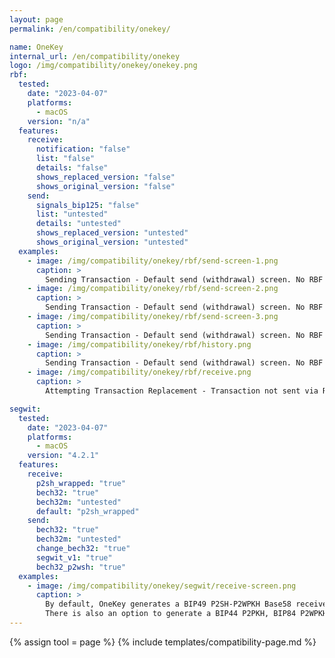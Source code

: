```yaml
---
layout: page
permalink: /en/compatibility/onekey/

name: OneKey
internal_url: /en/compatibility/onekey
logo: /img/compatibility/onekey/onekey.png
rbf:
  tested:
    date: "2023-04-07"
    platforms:
      - macOS
    version: "n/a"
  features:
    receive:
      notification: "false"
      list: "false"
      details: "false"
      shows_replaced_version: "false"
      shows_original_version: "false"
    send:
      signals_bip125: "false"
      list: "untested"
      details: "untested"
      shows_replaced_version: "untested"
      shows_original_version: "untested"
  examples:
    - image: /img/compatibility/onekey/rbf/send-screen-1.png
      caption: >
        Sending Transaction - Default send (withdrawal) screen. No RBF options.
    - image: /img/compatibility/onekey/rbf/send-screen-2.png
      caption: >
        Sending Transaction - Default send (withdrawal) screen. No RBF options.
    - image: /img/compatibility/onekey/rbf/send-screen-3.png
      caption: >
        Sending Transaction - Default send (withdrawal) screen. No RBF options.
    - image: /img/compatibility/onekey/rbf/history.png
      caption: >
        Sending Transaction - Default send (withdrawal) screen. No RBF options.
    - image: /img/compatibility/onekey/rbf/receive.png
      caption: >
        Attempting Transaction Replacement - Transaction not sent via RBF. No fee bump options.

segwit:
  tested:
    date: "2023-04-07"
    platforms:
      - macOS
    version: "4.2.1"
  features:
    receive:
      p2sh_wrapped: "true"
      bech32: "true"
      bech32m: "untested"
      default: "p2sh_wrapped"
    send:
      bech32: "true"
      bech32m: "untested"
      change_bech32: "true"
      segwit_v1: "true"
      bech32_p2wsh: "true"
  examples:
    - image: /img/compatibility/onekey/segwit/receive-screen.png
      caption: >
        By default, OneKey generates a BIP49 P2SH-P2WPKH Base58 receive addresses.
        There is also an option to generate a BIP44 P2PKH, BIP84 P2WPKH and BIP86 P2TR addresses.
---
```

<!-- Onekey -->

{% assign tool = page %}
{% include templates/compatibility-page.md %}
